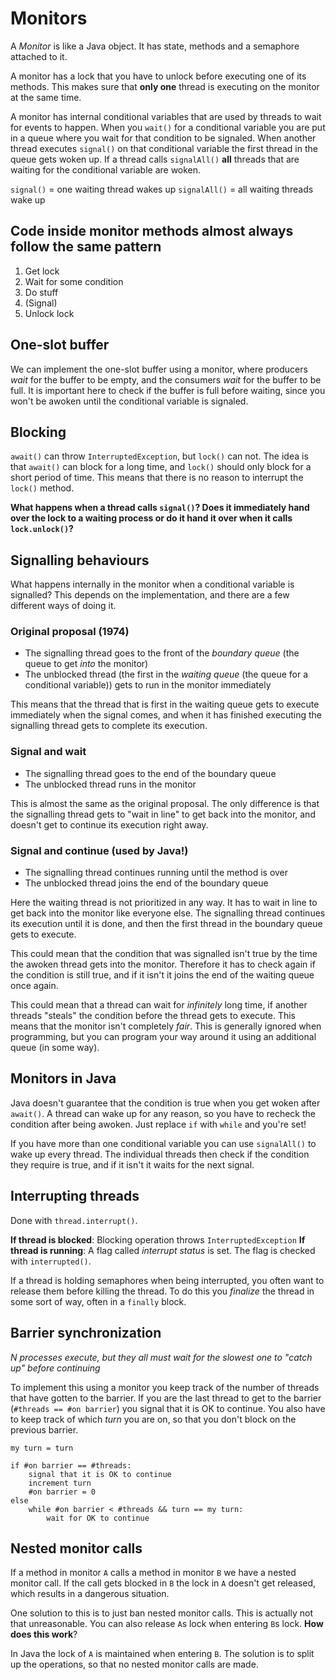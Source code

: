 # Monitors

A *Monitor* is like a Java object. It has state, methods and a semaphore attached to it.

A monitor has a lock that you have to unlock before executing one of its methods. This makes sure that **only one** thread is executing on the monitor at the same time.

A monitor has internal conditional variables that are used by threads to wait for events to happen. When you `wait()` for a conditional variable you are put in a queue where you wait for that condition to be signaled. When another thread executes `signal()` on that conditional variable the first thread in the queue gets woken up. If a thread calls `signalAll()` **all** threads that are waiting for the conditional variable are woken.

`signal()` = one waiting thread wakes up
`signalAll()` = all waiting threads wake up

## Code inside monitor methods almost always follow the same pattern

1. Get lock
2. Wait for some condition
3. Do stuff
4. (Signal)
5. Unlock lock

## One-slot buffer

We can implement the one-slot buffer using a monitor, where producers *wait* for the buffer to be empty, and the consumers *wait* for the buffer to be full. It is important here to check if the buffer is full before waiting, since you won't be awoken until the conditional variable is signaled.

## Blocking

`await()` can throw `InterruptedException`, but `lock()` can not. The idea is that `await()` can block for a long time, and `lock()` should only block for a short period of time. This means that there is no reason to interrupt the `lock()` method.

**What happens when a thread calls `signal()`? Does it immediately hand over the lock to a waiting process or do it hand it over when it calls `lock.unlock()`?**

## Signalling behaviours

What happens internally in the monitor when a conditional variable is signalled? This depends on the implementation, and there are a few different ways of doing it.

### Original proposal (1974)

* The signalling thread goes to the front of the *boundary queue* (the queue to get *into* the monitor)
* The unblocked thread (the first in the *waiting queue* (the queue for a conditional variable)) gets to run in the monitor immediately

This means that the thread that is first in the waiting queue gets to execute immediately when the signal comes, and when it has finished executing the signalling thread gets to complete its execution.

### Signal and wait

* The signalling thread goes to the end of the boundary queue
* The unblocked thread runs in the monitor

This is almost the same as the original proposal. The only difference is that the signalling thread gets to "wait in line" to get back into the monitor, and doesn't get to continue its execution right away.

### Signal and continue (used by Java!)

* The signalling thread continues running until the method is over
* The unblocked thread joins the end of the boundary queue

Here the waiting thread is not prioritized in any way. It has to wait in line to get back into the monitor like everyone else. The signalling thread continues its execution until it is done, and then the first thread in the boundary queue gets to execute.

This could mean that the condition that was signalled isn't true by the time the awoken thread gets into the monitor. Therefore it has to check again if the condition is still true, and if it isn't it joins the end of the waiting queue once again.

This could mean that a thread can wait for *infinitely* long time, if another threads "steals" the condition before the thread gets to execute. This means that the monitor isn't completely *fair*. This is generally ignored when programming, but you can program your way around it using an additional queue (in some way).

## Monitors in Java

Java doesn't guarantee that the condition is true when you get woken after `await()`. A thread can wake up for any reason, so you have to recheck the condition after being awoken. Just replace `if` with `while` and you're set!

If you have more than one conditional variable you can use `signalAll()` to wake up every thread. The individual threads then check if the condition they require is true, and if it isn't it waits for the next signal.

## Interrupting threads

Done with `thread.interrupt()`.

**If thread is blocked**: Blocking operation throws `InterruptedException`
**If thread is running**: A flag called *interrupt status* is set. The flag is checked with `interrupted()`.

If a thread is holding semaphores when being interrupted, you often want to release them before killing the thread. To do this you *finalize* the thread in some sort of way, often in a `finally` block.

## Barrier synchronization

*N processes execute, but they all must wait for the slowest one to "catch up" before continuing*

To implement this using a monitor you keep track of the number of threads that have gotten to the barrier. If you are the last thread to get to the barrier (`#threads == #on barrier`) you signal that it is OK to continue. You also have to keep track of which *turn* you are on, so that you don't block on the previous barrier.

    my turn = turn
    
    if #on barrier == #threads:
        signal that it is OK to continue
        increment turn
        #on barrier = 0
    else
        while #on barrier < #threads && turn == my turn:
            wait for OK to continue

## Nested monitor calls

If a method in monitor `A` calls a method in monitor `B` we have a nested monitor call. If the call gets blocked in `B` the lock in `A` doesn't get released, which results in a dangerous situation.

One solution to this is to just ban nested monitor calls. This is actually not that unreasonable. You can also release `A`s lock when entering `B`s lock. **How does this work**?

In Java the lock of `A` is maintained when entering `B`. The solution is to split up the operations, so that no nested monitor calls are made.